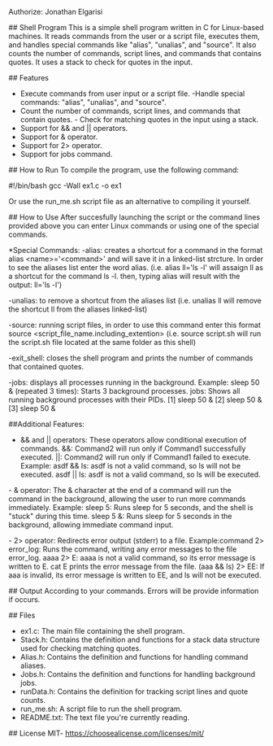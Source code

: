 Authorize: Jonathan Elgarisi

\## Shell Program 
This is a simple shell program written in C for Linux-based machines. It reads commands from the user or a script file,
executes them, and handles special commands like \"alias\", \"unalias\",
and \"source\". It also counts the number of commands, script lines, and
commands that contains quotes. It uses a stack to check for quotes in
the input.

\## Features
- Execute commands from user input or a script file. 
-Handle special commands: \"alias\", \"unalias\", and \"source\". 
- Count the number of commands, script lines, and commands that contain
quotes. - Check for matching quotes in the input using a stack. 
- Support for && and \|\| operators. 
- Support for & operator. 
- Support for 2\> operator. 
- Support for jobs command.

\## How to Run
To compile the program, use the following command:

#!/bin/bash gcc -Wall ex1.c -o ex1

Or use the run_me.sh script file as an alternative to compiling it
yourself.

\## How to Use
 After succesfully launching the script or the command
lines provided above you can enter Linux commands or using one of the
special commands.

\*Special Commands: 
-alias: creates a shortcut for a command in the
format alias \<name\>=\'\<command\>\' and will save it in a linked-list
strcture.
         In order to see the aliases list enter the word alias. (i.e.
        alias ll=\'ls -l\' will assaign ll as a shortcut for the command ls -l.
        then, typing alias will result with the output: ll=\'ls -l\') 

-unalias: to remove a shortcut from the aliases list (i.e. unalias ll 
        will remove the shortcut ll from the aliases linked-list) 

-source: running script files, in order to use this command enter this format source \<script_file_name.including_extention\> (i.e. source script.sh will run the script.sh file located at the same folder as this shell)

-exit_shell: closes the shell program and prints the number of commands
        that contained quotes. 

-jobs: displays all processes running in the background. 
        Example: sleep 50 & (repeated 3 times): Starts 3 background
        processes. jobs: Shows all running background processes with their PIDs.
        \[1\] sleep 50 & 
        \[2\] sleep 50 & 
        \[3\] sleep 50 &

##Additional Features:
 - && and \|\| operators: These operators allow conditional execution of    commands. 
        &&: Command2 will run only if Command1 successfully executed.
        \|\|: Command2 will run only if Command1 failed to execute. 
                Example: asdf && ls: asdf is not a valid command, so
                ls will not be executed. 
                asdf \|\| ls: asdf is not a valid command, so
                ls will be executed.

\- & operator: The & character at the end of a command will run the
command in the background, allowing the user to run more commands
immediately. 
        Example: sleep 5: Runs sleep for 5 seconds, and the shell
        is \"stuck\" during this time. sleep 5 &: Runs sleep for 5 seconds in
        the background, allowing immediate command input.

\- 2\> operator: Redirects error output (stderr) to a file.
         Example:command 2\> error_log: Runs the command, writing any error messages to the file error_log. 
         aaaa 2\> E: aaaa is not a valid command, so its error message is written to E. cat E prints the error message from the
         file.
         (aaa && ls) 2\> EE: If aaa is invalid, its error message is
         written to EE, and ls will not be executed.

\## Output
According to your commands.
Errors will be provide information if occurs.

\## Files
 - ex1.c: The main file containing the shell program.
 - Stack.h: Contains the definition and functions for a stack data
structure used for checking matching quotes.
 - Alias.h: Contains the definition and functions for handling command aliases.
 - Jobs.h: Contains the definition and functions for handling background jobs.
 - runData.h: Contains the definition for tracking script lines and quote
counts.
 - run_me.sh: A script file to run the shell program.
 - README.txt: The text file you\'re currently reading.

\## License
MIT- https://choosealicense.com/licenses/mit/
